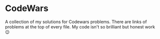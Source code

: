 # CodeWars
A collection of my solutions for Codewars problems. There are links of problems at the top of every file. My code isn't so brilliant but honest work :wink:
